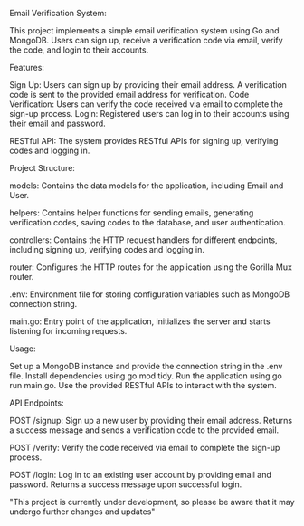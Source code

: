 Email Verification System:

This project implements a simple email verification system using Go and MongoDB. Users can sign up, receive a verification code via email, verify the code, and login to their accounts.

Features:

Sign Up: Users can sign up by providing their email address. A verification code is sent to the provided email address for verification.
Code Verification: Users can verify the code received via email to complete the sign-up process.
Login: Registered users can log in to their accounts using their email and password.

RESTful API: The system provides RESTful APIs for signing up, verifying codes and logging in.

Project Structure:

models: Contains the data models for the application, including Email and User.

helpers: Contains helper functions for sending emails, generating verification codes, saving codes to the database, and user authentication.

controllers: Contains the HTTP request handlers for different endpoints, including signing up, verifying codes and logging in.

router: Configures the HTTP routes for the application using the Gorilla Mux router.

.env: Environment file for storing configuration variables such as MongoDB connection string.

main.go: Entry point of the application, initializes the server and starts listening for incoming requests.

Usage:

Set up a MongoDB instance and provide the connection string in the .env file.
Install dependencies using go mod tidy.
Run the application using go run main.go.
Use the provided RESTful APIs to interact with the system.

API Endpoints:

POST /signup: Sign up a new user by providing their email address. Returns a success message and sends a verification code to the provided email.

POST /verify: Verify the code received via email to complete the sign-up process.

POST /login: Log in to an existing user account by providing email and password. Returns a success message upon successful login.

"This project is currently under development, so please be aware that it may undergo further changes and updates"
